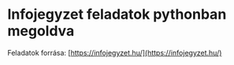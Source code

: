 # Infojegyzet feladatok pythonban megoldva

Feladatok forrása: [https://infojegyzet.hu/](https://infojegyzet.hu/)